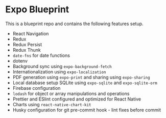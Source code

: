 # Expo Blueprint

This is a blueprint repo and contains the following features setup. 

 - React Navigation
 - Redux 
 - Redux Persist
 - Redux Thunk
 - `date-fns` for date functions
 - dotenv
 - Background sync using `expo-background-fetch`
 - Internationalization using `expo-localization`
 - PDF generation using `expo-print` and sharing using `expo-sharing`
 - Local database setup SQLite using `expo-sqlite` and `expo-sqlite-orm`
 - Firebase configuration
 - `lodash` for object or array manipulations and operations
 - Prettier and ESlint configured and optimized for React Native
 - Charts using `react-native-chart-kit`
 - Husky configuration for git pre-commit hook - lint fixes before commit